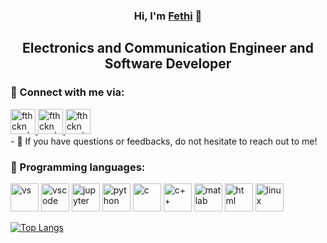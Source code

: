<h3 align="center">
Hi, I'm <a href="https://www.fthcknmz.dev/" target="_blank" rel="noreferrer">Fethi</a> 👋
</h3>
<h2 align="center">
Electronics and Communication Engineer and Software Developer
</h2> 
<h3 align="left">
    🤝 Connect with me via:
</h3>
<a href="https://www.linkedin.com/in/fthcknmz/" target="_blank">
 <img align=”left” src="https://seeklogo.com/images/L/linkedin-icon-logo-05B2880899-seeklogo.com.png"  alt="fthcknmz | LinkedIn" width="40px"/>
</a>
<a href="https://www.instagram.com/fethicknmz/" target="_blank">
 <img align=”left” src="https://seeklogo.com/images/I/instagram-new-2016-logo-D9D42A0AD4-seeklogo.com.png"  alt="fthcknmz | Instagram" width="40px"/>
</a>
<a href="https://medium.com/@fethicekinmez" target="_blank">
 <img align=”left” src="https://seeklogo.com/images/M/medium-logo-93CDCF6451-seeklogo.com.png"  alt="fthcknmz | Medium" width="40px"/>
</a>
</br>
- 💬 If you have questions or feedbacks, do not hesitate to reach out to me!
<h3 align="left">
    🤝 Programming languages:
</h3>
<p align="left">
  <img src="https://seeklogo.com/images/V/visual-studio-logo-14F95CF819-seeklogo.com.png" alt="vs" width="45" height="45"/>
  <img src="https://cdn.jsdelivr.net/gh/devicons/devicon/icons/vscode/vscode-original.svg" alt="vscode" width="45" height="45"/>
  <img src="https://seeklogo.com/images/J/jupyter-logo-A91705F539-seeklogo.com.png" alt="jupyter" width="45" height="45"/>
  <img src="https://seeklogo.com/images/P/python-logo-A32636CAA3-seeklogo.com.png" alt="python" width="45" height="45"/>
  <img src="https://seeklogo.com/images/C/c-programming-language-logo-9B32D017B1-seeklogo.com.png" alt="c" width="45" height="45"/>
  <img src="https://seeklogo.com/images/C/c-logo-43CE78FF9C-seeklogo.com.png" alt="c++" width="45" height="45"/>
  <img src="https://seeklogo.com/images/M/matlab-logo-AE6C96A5DD-seeklogo.com.png" alt="matlab" width="45" height="45"/>
  <img src="https://seeklogo.com/images/H/html5-logo-EF92D240D7-seeklogo.com.png" alt="html" width="45" height="45"/>
  <img src="https://seeklogo.com/images/L/Linux_Tux-logo-DA252F3C21-seeklogo.com.png" alt="linux" width="45" height="45"/>
</p>

[![Top Langs](https://github-readme-stats.vercel.app/api/top-langs/?username=fthcknmz&layout=compact)](https://github.com/fthcknmz)


